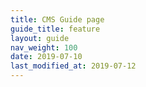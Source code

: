 ```yaml
---
title: CMS Guide page
guide_title: feature
layout: guide
nav_weight: 100
date: 2019-07-10
last_modified_at: 2019-07-12
---
```

